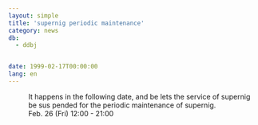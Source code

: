 ```yaml
---
layout: simple
title: 'supernig periodic maintenance'
category: news
db:
  - ddbj


date: 1999-02-17T00:00:00
lang: en
---
```


<dd>It happens in the following date, and be lets the service of supernig be sus pended for the periodic maintenance of supernig.<br>
<dd>Feb. 26 (Fri) 12:00 - 21:00</dd>
</dd>

